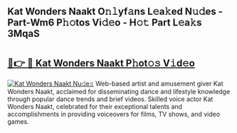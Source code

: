 ## Kat Wonders Naakt O𝚗𝚕yf𝚊ns L𝚎a𝚔ed N𝚞𝚍es - Part-Wm6 P𝚑𝚘tos Vi𝚍𝚎o - H𝚘𝚝 Part L𝚎a𝚔s 3MqaS

# <h2><a href="http://kf23y0i.oniu.top/?m=Kat+Wonders+Naakt">🔗👉 🔴 Kat Wonders Naakt P𝚑ot𝚘𝚜 V𝚒d𝚎o</a></h2>

[![Kat Wonders Naakt Nu𝚍e𝚜](https://i.imgur.com/0qMVB7G.gif)](http://kf23y0i.oniu.top/?m=Kat+Wonders+Naakt)
Web-based artist and amusement giver Kat Wonders Naakt, acclaimed for disseminating dance and lifestyle knowledge through popular dance trends and brief videos. Skilled voice actor Kat Wonders Naakt, celebrated for their exceptional talents and accomplishments in providing voiceovers for films, TV shows, and video games.  
